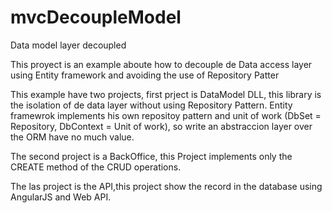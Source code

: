 mvcDecoupleModel
================

Data model layer decoupled

This proyect is an example aboute how to decouple de Data access layer using Entity framework and avoiding the use of Repository Patter

This example have two projects, first prject is DataModel DLL, this library is the isolation of de data layer without using Repository Pattern.
Entity framewrok implements his own repositoy pattern and unit of work (DbSet = Repository, DbContext = Unit of work), so write an abstraccion layer over the ORM have no much value.

The second project is a BackOffice, this Project implements only the CREATE method of the CRUD operations.

The las project is the API,this project show the record in the database using AngularJS and Web API.
